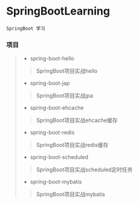 # SpringBootLearning
    SpringBoot 学习
### 项目
> * spring-boot-hello 
> > SpringBoot项目实战hello
>* spring-boot-jap 
>> SpringBoot项目实战jpa
>* spring-boot-ehcache
>> SpringBoot项目实战ehcache缓存
>* spring-boot-redis
>> SpringBoot项目实战redis缓存
>* spring-boot-scheduled
>> SpringBoot项目实战scheduled定时任务
>* spring-boot-mybatis 
>> SpringBoot项目实战mybatis


